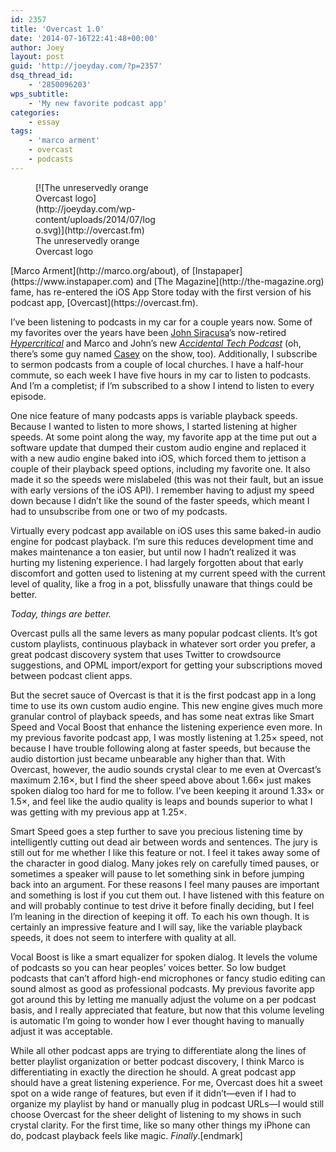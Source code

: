 ```yaml
---
id: 2357
title: 'Overcast 1.0'
date: '2014-07-16T22:41:48+00:00'
author: Joey
layout: post
guid: 'http://joeyday.com/?p=2357'
dsq_thread_id:
    - '2850096203'
wps_subtitle:
    - 'My new favorite podcast app'
categories:
    - essay
tags:
    - 'marco arment'
    - overcast
    - podcasts
---
```


<figure aria-describedby="caption-attachment-2359" class="wp-caption alignright" id="attachment_2359" style="width: 200px">[![The unreservedly orange Overcast logo](http://joeyday.com/wp-content/uploads/2014/07/logo.svg)](http://overcast.fm)<figcaption class="wp-caption-text" id="caption-attachment-2359">The unreservedly orange Overcast logo</figcaption></figure> [Marco Arment](http://marco.org/about), of [Instapaper](https://www.instapaper.com) and [The Magazine](http://the-magazine.org) fame, has re-entered the iOS App Store today with the first version of his podcast app, [Overcast](https://overcast.fm).

I’ve been listening to podcasts in my car for a couple years now. Some of my favorites over the years have been [John Siracusa](http://hypercritical.co/about/)’s now-retired [<cite>Hypercritical</cite>](http://5by5.tv/hypercritical) and Marco and John’s new [<cite>Accidental Tech Podcast</cite>](http://atp.fm) (oh, there’s some guy named [Casey](http://www.caseyliss.com/about) on the show, too). Additionally, I subscribe to sermon podcasts from a couple of local churches. I have a half-hour commute, so each week I have five hours in my car to listen to podcasts. And I’m a completist; if I’m subscribed to a show I intend to listen to every episode.

One nice feature of many podcasts apps is variable playback speeds. Because I wanted to listen to more shows, I started listening at higher speeds. At some point along the way, my favorite app at the time put out a software update that dumped their custom audio engine and replaced it with a new audio engine baked into iOS, which forced them to jettison a couple of their playback speed options, including my favorite one. It also made it so the speeds were mislabeled (this was not their fault, but an issue with early versions of the iOS API). I remember having to adjust my speed down because I didn’t like the sound of the faster speeds, which meant I had to unsubscribe from one or two of my podcasts.

Virtually every podcast app available on iOS uses this same baked-in audio engine for podcast playback. I’m sure this reduces development time and makes maintenance a ton easier, but until now I hadn’t realized it was hurting my listening experience. I had largely forgotten about that early discomfort and gotten used to listening at my current speed with the current level of quality, like a frog in a pot, blissfully unaware that things could be better.

*Today, things are better.*

Overcast pulls all the same levers as many popular podcast clients. It’s got custom playlists, continuous playback in whatever sort order you prefer, a great podcast discovery system that uses Twitter to crowdsource suggestions, and OPML import/export for getting your subscriptions moved between podcast client apps.

But the secret sauce of Overcast is that it is the first podcast app in a long time to use its own custom audio engine. This new engine gives much more granular control of playback speeds, and has some neat extras like Smart Speed and Vocal Boost that enhance the listening experience even more. In my previous favorite podcast app, I was mostly listening at 1.25× speed, not because I have trouble following along at faster speeds, but because the audio distortion just became unbearable any higher than that. With Overcast, however, the audio sounds crystal clear to me even at Overcast’s maximum 2.16×, but I find the sheer speed above about 1.66× just makes spoken dialog too hard for me to follow. I’ve been keeping it around 1.33× or 1.5×, and feel like the audio quality is leaps and bounds superior to what I was getting with my previous app at 1.25×.

Smart Speed goes a step further to save you precious listening time by intelligently cutting out dead air between words and sentences. The jury is still out for me whether I like this feature or not. I feel it takes away some of the character in good dialog. Many jokes rely on carefully timed pauses, or sometimes a speaker will pause to let something sink in before jumping back into an argument. For these reasons I feel many pauses are important and something is lost if you cut them out. I have listened with this feature on and will probably continue to test drive it before finally deciding, but I feel I’m leaning in the direction of keeping it off. To each his own though. It is certainly an impressive feature and I will say, like the variable playback speeds, it does not seem to interfere with quality at all.

Vocal Boost is like a smart equalizer for spoken dialog. It levels the volume of podcasts so you can hear peoples’ voices better. So low budget podcasts that can’t afford high-end microphones or fancy studio editing can sound almost as good as professional podcasts. My previous favorite app got around this by letting me manually adjust the volume on a per podcast basis, and I really appreciated that feature, but now that this volume leveling is automatic I’m going to wonder how I ever thought having to manually adjust it was acceptable.

While all other podcast apps are trying to differentiate along the lines of better playlist organization or better podcast discovery, I think Marco is differentiating in exactly the direction he should. A great podcast app should have a great listening experience. For me, Overcast does hit a sweet spot on a wide range of features, but even if it didn’t—even if I had to organize my playlist by hand or manually plug in podcast URLs—I would still choose Overcast for the sheer delight of listening to my shows in such crystal clarity. For the first time, like so many other things my iPhone can do, podcast playback feels like magic. *Finally*.\[endmark\]